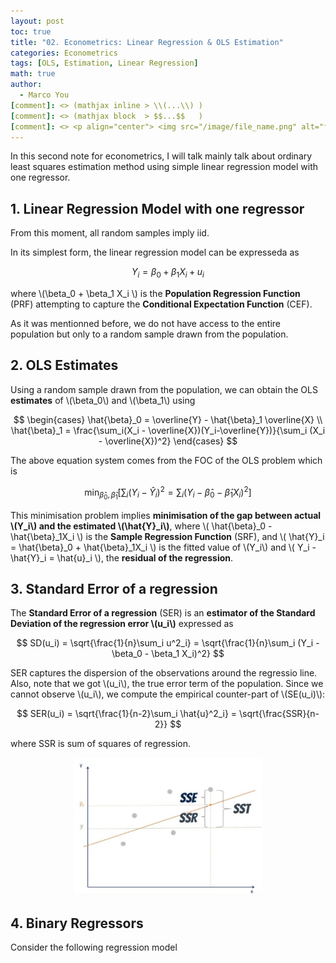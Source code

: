 ```yaml
---
layout: post
toc: true
title: "02. Econometrics: Linear Regression & OLS Estimation"
categories: Econometrics
tags: [OLS, Estimation, Linear Regression]
math: true
author:
  - Marco You
[comment]: <> (mathjax inline > \\(...\\) )
[comment]: <> (mathjax block  > $$...$$   )
[comment]: <> <p align="center"> <img src="/image/file_name.png" alt="file_name" width="460" height="260"> </p>
---
```


In this second note for econometrics, I will talk mainly talk about ordinary least squares estimation method using simple linear regression model with one regressor.

## 1. Linear Regression Model with one regressor

From this moment, all random samples imply iid.

In its simplest form, the linear regression model can be expresseda as

$$
Y_i = \beta_0 + \beta_1 X_i + u_i
$$

where \\(\beta_0 + \beta_1 X_i \\) is the **Population Regression Function** (PRF) attempting to capture the **Conditional Expectation Function** (CEF).

As it was mentionned before, we do not have access to the entire population but only to a random sample drawn from the population.

## 2. OLS Estimates

Using a random sample drawn from the population, we can obtain the OLS **estimates** of \\(\beta_0\\) and \\(\beta_1\\) using

$$
\begin{cases}
\hat{\beta}_0 = \overline{Y} - \hat{\beta}_1 \overline{X} \\
\hat{\beta}_1 = \frac{\sum_i(X_i - \overline{X})(Y_i-\overline{Y})}{\sum_i (X_i - \overline{X})^2}
\end{cases}
$$

The above equation system comes from the FOC of the OLS problem which is

$$
\min_{\hat{\beta}_0,\hat{\beta}_1} \left[ \sum_i(Y_i - \hat{Y}_i)^2 = \sum_i(Y_i - \hat{\beta}_0 -\hat{\beta}_1X_i)^2 \right]
$$

This minimisation problem implies **minimisation of the gap between actual \\(Y_i\\) and the estimated \\(\hat{Y}_i\\)**, where \\( \hat{\beta}_0 -\hat{\beta}_1X_i \\) is the **Sample Regression Function** (SRF), and \\( \hat{Y}_i = \hat{\beta}_0 + \hat{\beta}_1X_i \\) is the fitted value of \\(Y_i\\) and \\( Y_i - \hat{Y}_i = \hat{u}_i \\), the **residual of the regression**.

## 3. Standard Error of a regression

The **Standard Error of a regression** (SER) is an **estimator of the Standard Deviation of the regression error \\(u_i\\)** expressed as

$$
SD(u_i) = \sqrt{\frac{1}{n}\sum_i u^2_i} = \sqrt{\frac{1}{n}\sum_i (Y_i - \beta_0 - \beta_1 X_i)^2}
$$

SER captures the dispersion of the observations around the regressio line. Also, note that we got \\(u_i\\), the true error term of the population. Since we cannot observe \\(u_i\\), we compute the empirical counter-part of \\(SE(u_i)\\):

$$
SER(u_i) = \sqrt{\frac{1}{n-2}\sum_i \hat{u}^2_i} = \sqrt{\frac{SSR}{n-2}}
$$

where SSR is sum of squares of regression.

<p align="center">
<img src="/image/SST.png" alt="SST" width="300" height="220">
</p>

## 4. Binary Regressors

Consider the following regression model